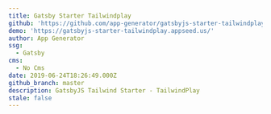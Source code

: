 ```yaml
---
title: Gatsby Starter Tailwindplay
github: 'https://github.com/app-generator/gatsbyjs-starter-tailwindplay'
demo: 'https://gatsbyjs-starter-tailwindplay.appseed.us/'
author: App Generator
ssg:
  - Gatsby
cms:
  - No Cms
date: 2019-06-24T18:26:49.000Z
github_branch: master
description: GatsbyJS Tailwind Starter - TailwindPlay
stale: false
---
```

